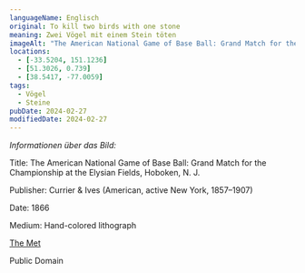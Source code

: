 ```yaml
---
languageName: Englisch
original: To kill two birds with one stone
meaning: Zwei Vögel mit einem Stein töten
imageAlt: "The American National Game of Base Ball: Grand Match for the Championship at the Elysian Fields, Hoboken, N. J."
locations:
  - [-33.5204, 151.1236]
  - [51.3026, 0.739]
  - [38.5417, -77.0059]
tags:
  - Vögel
  - Steine
pubDate: 2024-02-27
modifiedDate: 2024-02-27
---
```


_Informationen über das Bild:_

Title: The American National Game of Base Ball: Grand Match for the Championship at the Elysian Fields, Hoboken, N. J.

Publisher: Currier & Ives (American, active New York, 1857–1907)

Date: 1866

Medium: Hand-colored lithograph

[The Met](https://www.metmuseum.org/art/collection/search/834947)

Public Domain

